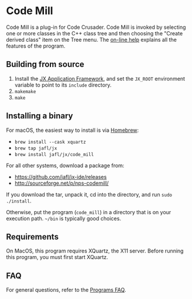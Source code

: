 # Code Mill

Code Mill is a plug-in for Code Crusader.  Code Mill is invoked by selecting one or more classes in the C++ class tree and then choosing the "Create derived class" item on the Tree menu.  The [on-line help](http://nps-codemill.sourceforge.net/help.html) explains all the features of the program.


## Building from source

1. Install the [JX Application Framework](https://github.com/jafl/jx_application_framework),  and set the `JX_ROOT` environment variable to point to its `include` directory.
1. `makemake`
1. `make`


## Installing a binary

For macOS, the easiest way to install is via [Homebrew](https://brew.sh):

* `brew install --cask xquartz`
* `brew tap jafl/jx`
* `brew install jafl/jx/code_mill`

For all other systems, download a package from:

* https://github.com/jafl/jx-ide/releases
* http://sourceforge.net/p/nps-codemill/

If you download the tar, unpack it, cd into the directory, and run `sudo ./install`.

Otherwise, put the program (`code_mill`) in a directory that is on your execution path.  `~/bin` is typically good choices.

## Requirements

On MacOS, this program requires XQuartz, the X11 server.  Before running this program, you must first start XQuartz.


## FAQ

For general questions, refer to the [Programs FAQ](https://github.com/jafl/jx_application_framework/blob/master/APPS.md).
